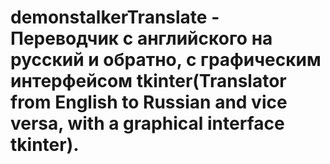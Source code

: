 # demonstalkerTranslate - Переводчик с английского на русский и обратно, с графическим интерфейсом tkinter(Translator from English to Russian and vice versa, with a graphical interface tkinter).
